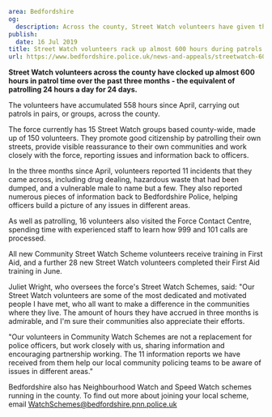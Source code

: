 ```yaml
area: Bedfordshire
og:
  description: Across the county, Street Watch volunteers have given their time to undertake patrols.
publish:
  date: 16 Jul 2019
title: Street Watch volunteers rack up almost 600 hours during patrols
url: https://www.bedfordshire.police.uk/news-and-appeals/streetwatch-600hours-patrols-july2019
```

**Street Watch volunteers across the county have clocked up almost 600 hours in patrol time over the past three months - the equivalent of patrolling 24 hours a day for 24 days.**

The volunteers have accumulated 558 hours since April, carrying out patrols in pairs, or groups, across the county.

The force currently has 15 Street Watch groups based county-wide, made up of 150 volunteers. They promote good citizenship by patrolling their own streets, provide visible reassurance to their own communities and work closely with the force, reporting issues and information back to officers.

In the three months since April, volunteers reported 11 incidents that they came across, including drug dealing, hazardous waste that had been dumped, and a vulnerable male to name but a few. They also reported numerous pieces of information back to Bedfordshire Police, helping officers build a picture of any issues in different areas.

As well as patrolling, 16 volunteers also visited the Force Contact Centre, spending time with experienced staff to learn how 999 and 101 calls are processed.

All new Community Street Watch Scheme volunteers receive training in First Aid, and a further 28 new Street Watch volunteers completed their First Aid training in June.

Juliet Wright, who oversees the force's Street Watch Schemes, said: "Our Street Watch volunteers are some of the most dedicated and motivated people I have met, who all want to make a difference in the communities where they live. The amount of hours they have accrued in three months is admirable, and I'm sure their communities also appreciate their efforts.

"Our volunteers in Community Watch Schemes are not a replacement for police officers, but work closely with us, sharing information and encouraging partnership working. The 11 information reports we have received from them help our local community policing teams to be aware of issues in different areas."

Bedfordshire also has Neighbourhood Watch and Speed Watch schemes running in the county. To find out more about joining your local scheme, email WatchSchemes@bedfordshire.pnn.police.uk
